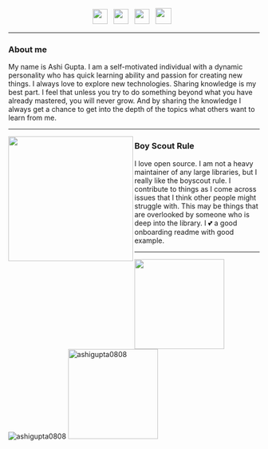 <p align='center'>
<a href="https://www.instagram.com/ashi._.gupta?igsh=ZGFpZ2gybTRxeG1m"><img height="30" src="https://user-images.githubusercontent.com/92168231/136589534-adec15e8-9242-4fc2-870c-5e457c5c62d7.png"></a>&nbsp;&nbsp;
 <a href="https://www.linkedin.com/in/ashi-gupta-5755bb203"><img height="30" src="https://user-images.githubusercontent.com/92168231/136589775-8a4f3075-d30c-4bfd-8a7d-d1878d35f0e2.png"></a>&nbsp;&nbsp;
   <a href="https://www.facebook.com/people/Ashi-Gupta/pfbid021xu91LJWeehFTweN5YKx9Cn88Nsvdaya7QPxAddWfBGnLwM4CdQJcoyvDF3TzMsGl"><img height="30" src="https://user-images.githubusercontent.com/92168231/136590195-d25bfb6a-0665-4e5e-ade3-18e1b29bc397.png"></a>&nbsp;&nbsp;
   <a href="mailto:ashigupta0808@gmail.com"><img height="32" src="https://user-images.githubusercontent.com/92168231/187201644-a9404eba-ed95-4a96-bfe9-4629ef57d9be.png"></a>&nbsp;&nbsp;
</p>

 ---
<p>


 ### About me
 My name is Ashi Gupta. I am a self-motivated individual with a dynamic personality who has quick learning ability and passion for creating new things. I always love to explore new technologies. Sharing knowledge is my best part. I feel that unless you try to do something beyond what you have already mastered, you will never grow. And by sharing the knowledge I always get a chance to get into the depth of the topics what others want to learn from me.
 </p>
 
  ---
 
 <p>
  <img width="250" align='left' src="https://github.com/WaylonWalker/WaylonWalker/blob/main/icon/hacktoberfest.png?raw=true">
</p>
 
### Boy Scout Rule

I love open source.  I am not a heavy maintainer of any large libraries, but I really like the boyscout rule.  I contribute to things as I come across issues that I think other people might struggle with.  This may be things that are overlooked by someone who is deep into the library.  I 💕 a good onboarding readme with good example.

 -----
 
<img align="left" height="180em" src="https://github-readme-stats.vercel.app/api?username=ashigupta0808&theme=radical&show_icons=true&hide_border=true&&count_private=true&include_all_commits=true" />

<img  src="https://github-readme-stats.vercel.app/api/top-langs/?username=ashigupta0808&theme=radical&show_icons=true&hide_border=true&&count_private=true&include_all_commits=true&layout=compact" alt="ashigupta0808" />

<img height="180em" src="https://github-readme-streak-stats.herokuapp.com?user=ashigupta0808&theme=radical&hide_border=true" alt="ashigupta0808" />



